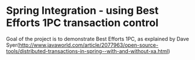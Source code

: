 Spring Integration - using Best Efforts 1PC transaction control
================================================================================

Goal of the project is to demonstrate Best Efforts 1PC, as explained by
Dave Syer(http://www.javaworld.com/article/2077963/open-source-tools/distributed-transactions-in-spring--with-and-without-xa.html)

